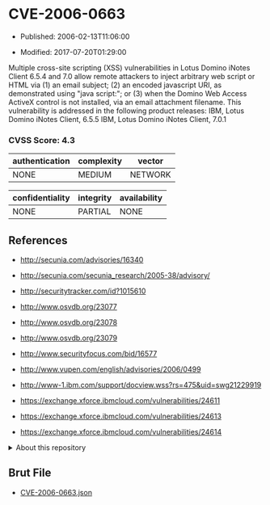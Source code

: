 # CVE-2006-0663

- Published: 2006-02-13T11:06:00

- Modified: 2017-07-20T01:29:00

Multiple cross-site scripting (XSS) vulnerabilities in Lotus Domino iNotes Client 6.5.4 and 7.0 allow remote attackers to inject arbitrary web script or HTML via (1) an email subject; (2) an encoded javascript URI, as demonstrated using "java&#13;script:"; or (3) when the Domino Web Access ActiveX control is not installed, via an email attachment filename. This vulnerability is addressed in the following product releases:
IBM, Lotus Domino iNotes Client, 6.5.5
IBM, Lotus Domino iNotes Client, 7.0.1

### CVSS Score: **4.3**

| authentication | complexity | vector |
| --- | --- | --- |
| NONE | MEDIUM | NETWORK |

| confidentiality | integrity | availability |
| --- | --- | --- |
| NONE | PARTIAL | NONE |

## References

* http://secunia.com/advisories/16340

* http://secunia.com/secunia_research/2005-38/advisory/

* http://securitytracker.com/id?1015610

* http://www.osvdb.org/23077

* http://www.osvdb.org/23078

* http://www.osvdb.org/23079

* http://www.securityfocus.com/bid/16577

* http://www.vupen.com/english/advisories/2006/0499

* http://www-1.ibm.com/support/docview.wss?rs=475&uid=swg21229919

* https://exchange.xforce.ibmcloud.com/vulnerabilities/24611

* https://exchange.xforce.ibmcloud.com/vulnerabilities/24613

* https://exchange.xforce.ibmcloud.com/vulnerabilities/24614

<details>
<summary>About this repository</summary> 

  This repository is part of the project [Live Hack CVE](https://github.com/Live-Hack-CVE). Main website can be found [www.live-hack.org](https://www.live-hack.org) 
  
  Made by [Sn0wAlice](https://github.com/Sn0wAlice) for the people that care about security and need to have a feed of the latest CVEs. Hope you enjoy it, don't forget to star the repo and follow me on [Twitter](https://twitter.com/Sn0wAlice) and [Github](https://github.com/Sn0wAlice). And that is my [personnal website](https://www.alice-snow.me/)

  - [Home Page](https://github.com/Live-Hack-CVE)
  - [Framework](https://github.com/Live-Hack-CVE/cve-framework)
  - [CVE database](https://github.com/Live-Hack-CVE/full_database)
  - [Changelog](https://github.com/Live-Hack-CVE/Changelog)
</details>

## Brut File

* [CVE-2006-0663.json](https://raw.githubusercontent.com/Live-Hack-CVE/full_database/main/cves/2006/CVE-2006-0663.json)

